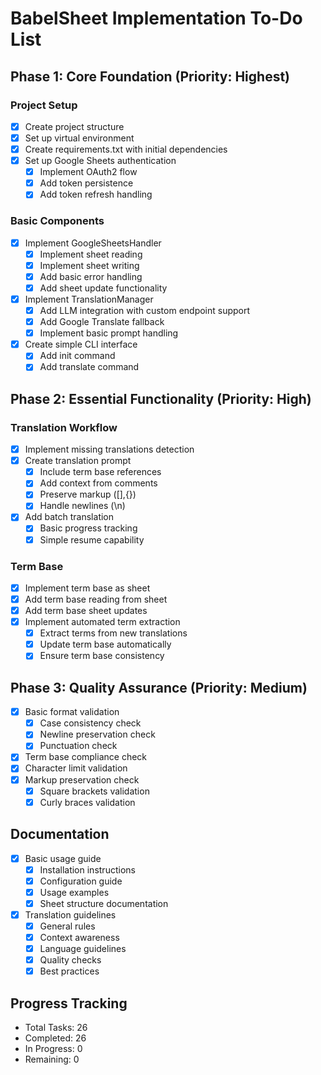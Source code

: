 # BabelSheet Implementation To-Do List

## Phase 1: Core Foundation (Priority: Highest)
### Project Setup
- [x] Create project structure
- [x] Set up virtual environment
- [x] Create requirements.txt with initial dependencies
- [x] Set up Google Sheets authentication
  - [x] Implement OAuth2 flow
  - [x] Add token persistence
  - [x] Add token refresh handling

### Basic Components
- [x] Implement GoogleSheetsHandler
  - [x] Implement sheet reading
  - [x] Implement sheet writing
  - [x] Add basic error handling
  - [x] Add sheet update functionality
- [x] Implement TranslationManager
  - [x] Add LLM integration with custom endpoint support
  - [x] Add Google Translate fallback
  - [x] Implement basic prompt handling
- [x] Create simple CLI interface
  - [x] Add init command
  - [x] Add translate command

## Phase 2: Essential Functionality (Priority: High)
### Translation Workflow
- [x] Implement missing translations detection
- [x] Create translation prompt
  - [x] Include term base references
  - [x] Add context from comments
  - [x] Preserve markup ([],{})
  - [x] Handle newlines (\\n)
- [x] Add batch translation
  - [x] Basic progress tracking
  - [x] Simple resume capability

### Term Base
- [x] Implement term base as sheet
- [x] Add term base reading from sheet
- [x] Add term base sheet updates
- [x] Implement automated term extraction
  - [x] Extract terms from new translations
  - [x] Update term base automatically
  - [x] Ensure term base consistency

## Phase 3: Quality Assurance (Priority: Medium)
- [x] Basic format validation
  - [x] Case consistency check
  - [x] Newline preservation check
  - [x] Punctuation check
- [x] Term base compliance check
- [x] Character limit validation
- [x] Markup preservation check
  - [x] Square brackets validation
  - [x] Curly braces validation

## Documentation
- [x] Basic usage guide
  - [x] Installation instructions
  - [x] Configuration guide
  - [x] Usage examples
  - [x] Sheet structure documentation
- [x] Translation guidelines
  - [x] General rules
  - [x] Context awareness
  - [x] Language guidelines
  - [x] Quality checks
  - [x] Best practices

## Progress Tracking
- Total Tasks: 26
- Completed: 26
- In Progress: 0
- Remaining: 0